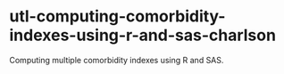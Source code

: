 # utl-computing-comorbidity-indexes-using-r-and-sas-charlson
Computing multiple comorbidity indexes using R and SAS.

